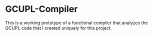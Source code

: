 # GCUPL-Compiler
This is a working prototype of a functional compiler that analyzes the GCUPL code that I created uniquely for this project. 
